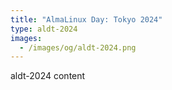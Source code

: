 ```yaml
---
title: "AlmaLinux Day: Tokyo 2024"
type: aldt-2024
images:
  - /images/og/aldt-2024.png
---
```


aldt-2024 content
